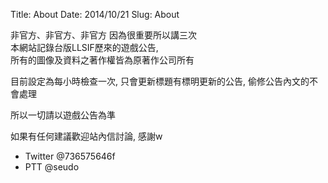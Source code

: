 Title: About
Date: 2014/10/21
Slug: About


非官方、非官方、非官方 因為很重要所以講三次  
本網站記錄台版LLSIF歷來的遊戲公告,  
所有的圖像及資料之著作權皆為原著作公司所有

目前設定為每小時檢查一次,
只會更新標題有標明更新的公告,
偷修公告內文的不會處理

所以一切請以遊戲公告為準

如果有任何建議歡迎站內信討論, 感謝w

* Twitter @736575646f
* PTT @seudo

